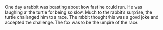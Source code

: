 One day a rabbit was boasting about how fast he could run. He was laughing at the turtle for being so slow. Much to the rabbit’s surprise, the turtle challenged him to a race. The rabbit thought this was a good joke and accepted the challenge. The fox was to be the umpire of the race.
